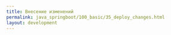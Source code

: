 ```yaml
---
title: Внесение изменений
permalink: java_springboot/100_basic/35_deploy_changes.html
layout: development
---
```


